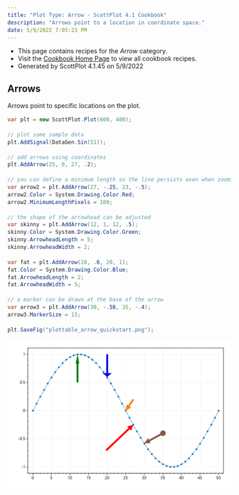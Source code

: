 ```yaml
---
title: "Plot Type: Arrow - ScottPlot 4.1 Cookbook"
description: "Arrows point to a location in coordinate space."
date: 5/9/2022 7:05:23 PM
---
```


* This page contains recipes for the _Arrow_ category.
* Visit the [Cookbook Home Page](../../) to view all cookbook recipes.
* Generated by ScottPlot 4.1.45 on 5/9/2022
## Arrows

Arrows point to specific locations on the plot. 

```cs
var plt = new ScottPlot.Plot(600, 400);

// plot some sample data
plt.AddSignal(DataGen.Sin(51));

// add arrows using coordinates
plt.AddArrow(25, 0, 27, .2);

// you can define a minimum length so the line persists even when zooming out
var arrow2 = plt.AddArrow(27, -.25, 23, -.5);
arrow2.Color = System.Drawing.Color.Red;
arrow2.MinimumLengthPixels = 100;

// the shape of the arrowhead can be adjusted
var skinny = plt.AddArrow(12, 1, 12, .5);
skinny.Color = System.Drawing.Color.Green;
skinny.ArrowheadLength = 5;
skinny.ArrowheadWidth = 2;

var fat = plt.AddArrow(20, .6, 20, 1);
fat.Color = System.Drawing.Color.Blue;
fat.ArrowheadLength = 2;
fat.ArrowheadWidth = 5;

// a marker can be drawn at the base of the arrow
var arrow3 = plt.AddArrow(30, -.58, 35, -.4);
arrow3.MarkerSize = 15;

plt.SaveFig("plottable_arrow_quickstart.png");
```

<img src='../../images/plottable_arrow_quickstart.png' class='d-block mx-auto my-5' />



